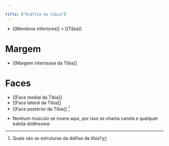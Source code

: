 ```yaml
---

title: ["Diáfise da tíbia"]
---
```

+ [[Membros inferiores]] > [[Tíbia]] 

# Margem
+ [[Margem interóssea da Tíbia]]
# Faces
+ [[Face medial da Tíbia]]
+ [[Face lateral da Tíbia]]
+ [[Face posterior da Tíbia]] [^310957]

[^310957]: Quais são as estruturas da diáfise da tíbia?

+ Nenhum músculo se insere aqui, por isso se chama canela e qualquer batida dói#review 
